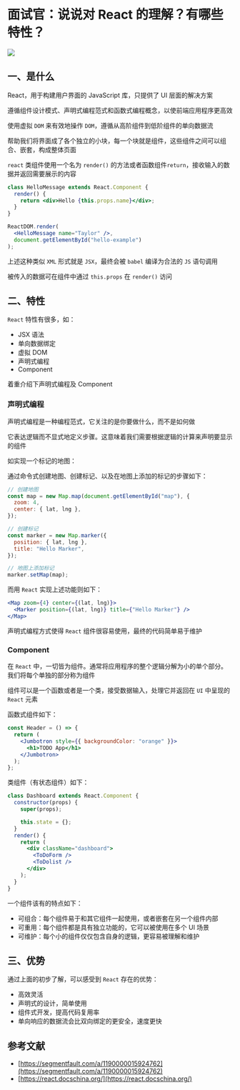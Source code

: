 # 面试官：说说对 React 的理解？有哪些特性？

![](https://static.vue-js.com/671f5a90-d265-11eb-85f6-6fac77c0c9b3.png)

## 一、是什么

React，用于构建用户界面的 JavaScript 库，只提供了 UI 层面的解决方案

遵循组件设计模式、声明式编程范式和函数式编程概念，以使前端应用程序更高效

使用虚拟 `DOM` 来有效地操作 `DOM`，遵循从高阶组件到低阶组件的单向数据流

帮助我们将界面成了各个独立的小块，每一个块就是组件，这些组件之间可以组合、嵌套，构成整体页面

`react` 类组件使用一个名为 `render()` 的方法或者函数组件`return`，接收输入的数据并返回需要展示的内容

```jsx
class HelloMessage extends React.Component {
  render() {
    return <div>Hello {this.props.name}</div>;
  }
}

ReactDOM.render(
  <HelloMessage name="Taylor" />,
  document.getElementById("hello-example")
);
```

上述这种类似 `XML` 形式就是 `JSX`，最终会被 `babel` 编译为合法的 `JS` 语句调用

被传入的数据可在组件中通过 `this.props` 在 `render()` 访问

## 二、特性

`React` 特性有很多，如：

- JSX 语法
- 单向数据绑定
- 虚拟 DOM
- 声明式编程
- Component

着重介绍下声明式编程及 Component

### 声明式编程

声明式编程是一种编程范式，它关注的是你要做什么，而不是如何做

它表达逻辑而不显式地定义步骤。这意味着我们需要根据逻辑的计算来声明要显示的组件

如实现一个标记的地图：

通过命令式创建地图、创建标记、以及在地图上添加的标记的步骤如下：

```js
// 创建地图
const map = new Map.map(document.getElementById("map"), {
  zoom: 4,
  center: { lat, lng },
});

// 创建标记
const marker = new Map.marker({
  position: { lat, lng },
  title: "Hello Marker",
});

// 地图上添加标记
marker.setMap(map);
```

而用 `React` 实现上述功能则如下：

```jsx
<Map zoom={4} center={(lat, lng)}>
  <Marker position={(lat, lng)} title={"Hello Marker"} />
</Map>
```

声明式编程方式使得 `React` 组件很容易使用，最终的代码简单易于维护

### Component

在 `React` 中，一切皆为组件。通常将应用程序的整个逻辑分解为小的单个部分。 我们将每个单独的部分称为组件

组件可以是一个函数或者是一个类，接受数据输入，处理它并返回在 `UI` 中呈现的 `React` 元素

函数式组件如下：

```jsx
const Header = () => {
  return (
    <Jumbotron style={{ backgroundColor: "orange" }}>
      <h1>TODO App</h1>
    </Jumbotron>
  );
};
```

类组件（有状态组件）如下：

```jsx
class Dashboard extends React.Component {
  constructor(props) {
    super(props);

    this.state = {};
  }
  render() {
    return (
      <div className="dashboard">
        <ToDoForm />
        <ToDolist />
      </div>
    );
  }
}
```

一个组件该有的特点如下：

- 可组合：每个组件易于和其它组件一起使用，或者嵌套在另一个组件内部
- 可重用：每个组件都是具有独立功能的，它可以被使用在多个 UI 场景
- 可维护：每个小的组件仅仅包含自身的逻辑，更容易被理解和维护

## 三、优势

通过上面的初步了解，可以感受到 `React` 存在的优势：

- 高效灵活
- 声明式的设计，简单使用
- 组件式开发，提高代码复用率
- 单向响应的数据流会比双向绑定的更安全，速度更快

## 参考文献

- [https://segmentfault.com/a/1190000015924762](https://segmentfault.com/a/1190000015924762)
- [https://react.docschina.org/](https://react.docschina.org/)
